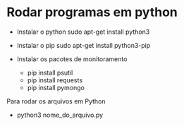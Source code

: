 # Rodar programas em python

- Instalar o python
  sudo apt-get install python3

- Instalar o pip
  sudo apt-get install python3-pip

- Instalar os pacotes de monitoramento
  - pip install psutil
  - pip install requests
  - pip install pymongo

Para rodar os arquivos em Python
  - python3 nome_do_arquivo.py
